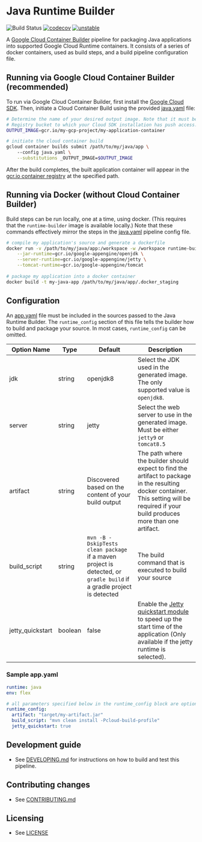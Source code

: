 # Java Runtime Builder

![Build Status](https://storage.googleapis.com/java-runtimes-kokoro-build-badges/runtime-builder-java-master.png)
[![codecov](https://codecov.io/gh/GoogleCloudPlatform/runtime-builder-java/branch/master/graph/badge.svg)](https://codecov.io/gh/GoogleCloudPlatform/runtime-builder-java)
[![unstable](http://badges.github.io/stability-badges/dist/unstable.svg)](http://github.com/badges/stability-badges)

A [Google Cloud Container Builder](https://cloud.google.com/container-builder/docs/) pipeline for 
packaging Java applications into supported Google Cloud Runtime containers. It consists of a series
of docker containers, used as build steps, and a build pipeline configuration file.

## Running via Google Cloud Container Builder (recommended)
To run via Google Cloud Container Builder, first install the
[Google Cloud SDK](https://cloud.google.com/sdk/). Then, initiate a Cloud Container Build using the 
provided [java.yaml](java.yaml) file:
```bash
# Determine the name of your desired output image. Note that it must be a path to a Google Container
# Registry bucket to which your Cloud SDK installation has push access.
OUTPUT_IMAGE=gcr.io/my-gcp-project/my-application-container

# initiate the cloud container build
gcloud container builds submit /path/to/my/java/app \ 
    --config java.yaml \
    --substitutions _OUTPUT_IMAGE=$OUTPUT_IMAGE
```
After the build completes, the built application container will appear in the [gcr.io container 
registry](https://cloud.google.com/container-registry/) at the specified path.

## Running via Docker (without Cloud Container Builder)
Build steps can be run locally, one at a time, using docker. (This requires that the `runtime-builder`
image is available locally.) Note that these commands effectively mirror the steps in the
[java.yaml](java.yaml) pipeline config file.

```bash
# compile my application's source and generate a dockerfile
docker run -v /path/to/my/java/app:/workspace -w /workspace runtime-builder \
    --jar-runtime=gcr.io/google-appengine/openjdk \
    --server-runtime=gcr.io/google-appengine/jetty \
    --tomcat-runtime=gcr.io/google-appengine/tomcat
    
# package my application into a docker container
docker build -t my-java-app /path/to/my/java/app/.docker_staging
```

## Configuration
An [app.yaml](https://cloud.google.com/appengine/docs/flexible/java/configuring-your-app-with-app-yaml) 
file must be included in the sources passed to the Java Runtime Builder. The `runtime_config`
section of this file tells the builder how to build and package your source. In most cases, 
`runtime_config` can be omitted.

| Option Name | Type | Default | Description |
|----------|------|---------|-------------|
| jdk | string | openjdk8 | Select the JDK used in the generated image. The only supported value is `openjdk8`.
| server | string | jetty | Select the web server to use in the generated image. Must be either `jetty9` or `tomcat8.5`
| artifact | string |  Discovered based on the content of your build output | The path where the builder should expect to find the artifact to package in the resulting docker container. This setting will be required if your build produces more than one artifact. 
| build_script | string | `mvn -B -DskipTests clean package` if a maven project is detected, or `gradle build` if a gradle project is detected | The build command that is executed to build your source |
| jetty_quickstart | boolean | false | Enable the [Jetty quickstart module](http://www.eclipse.org/jetty/documentation/9.4.x/quickstart-webapp.html) to speed up the start time of the application (Only available if the jetty runtime is selected).
### Sample app.yaml
```yaml
runtime: java
env: flex

# all parameters specified below in the runtime_config block are optional
runtime_config:
  artifact: "target/my-artifact.jar"
  build_script: "mvn clean install -Pcloud-build-profile"
  jetty_quickstart: true
```

## Development guide
* See [DEVELOPING.md](DEVELOPING.md) for instructions on how to build and test this pipeline.

## Contributing changes

* See [CONTRIBUTING.md](CONTRIBUTING.md)

## Licensing

* See [LICENSE](LICENSE)
